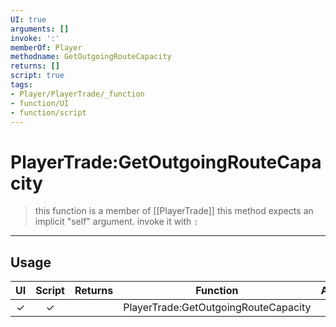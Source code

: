 ```yaml
---
UI: true
arguments: []
invoke: ':'
memberOf: Player
methodname: GetOutgoingRouteCapacity
returns: []
script: true
tags:
- Player/PlayerTrade/_function
- function/UI
- function/script
---
```

# PlayerTrade:GetOutgoingRouteCapacity
> this function is a member of [[PlayerTrade]]
> this method expects an implicit "self" argument. invoke it with `:`
-----
## Usage
|  UI | Script | Returns | Function | Arguments |
|:---:|:------:|-------:|:--------:|:---------|
|✓|✓||PlayerTrade:GetOutgoingRouteCapacity||
